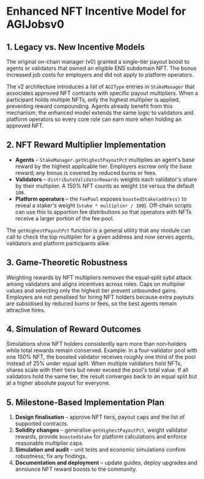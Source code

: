 # Enhanced NFT Incentive Model for AGIJobsv0

## 1. Legacy vs. New Incentive Models

The original on-chain manager (v0) granted a single-tier payout boost to agents or validators that owned an eligible ENS subdomain NFT. The bonus increased job costs for employers and did not apply to platform operators.

The v2 architecture introduces a list of `AGIType` entries in `StakeManager` that associates approved NFT contracts with specific payout multipliers. When a participant holds multiple NFTs, only the highest multiplier is applied, preventing reward compounding. Agents already benefit from this mechanism; the enhanced model extends the same logic to validators and platform operators so every core role can earn more when holding an approved NFT.

## 2. NFT Reward Multiplier Implementation

- **Agents** – `StakeManager.getHighestPayoutPct` multiplies an agent's base reward by the highest applicable tier. Employers escrow only the base reward; any bonus is covered by reduced burns or fees.
- **Validators** – `distributeValidatorRewards` weights each validator's share by their multiplier. A 150% NFT counts as weight `150` versus the default `100`.
- **Platform operators** – the `FeePool` exposes `boostedStake(address)` to reveal a staker's weight (`stake * multiplier / 100`). Off-chain scripts can use this to apportion fee distributions so that operators with NFTs receive a larger portion of the fee pool.

The `getHighestPayoutPct` function is a general utility that any module can call to check the top multiplier for a given address and now serves agents, validators and platform participants alike.

## 3. Game-Theoretic Robustness

Weighting rewards by NFT multipliers removes the equal‑split sybil attack among validators and aligns incentives across roles. Caps on multiplier values and selecting only the highest tier prevent unbounded gains. Employers are not penalised for hiring NFT holders because extra payouts are subsidised by reduced burns or fees, so the best agents remain attractive hires.

## 4. Simulation of Reward Outcomes

Simulations show NFT holders consistently earn more than non‑holders while total rewards remain conserved. Example: in a four‑validator pool with one 150% NFT, the boosted validator receives roughly one third of the pool instead of 25% under equal split. When multiple validators hold NFTs, shares scale with their tiers but never exceed the pool's total value. If all validators hold the same tier, the result converges back to an equal split but at a higher absolute payout for everyone.

## 5. Milestone-Based Implementation Plan

1. **Design finalisation** – approve NFT tiers, payout caps and the list of supported contracts.
2. **Solidity changes** – generalise `getHighestPayoutPct`, weight validator rewards, provide `boostedStake` for platform calculations and enforce reasonable multiplier caps.
3. **Simulation and audit** – unit tests and economic simulations confirm robustness; fix any findings.
4. **Documentation and deployment** – update guides, deploy upgrades and announce NFT reward boosts to the community.
